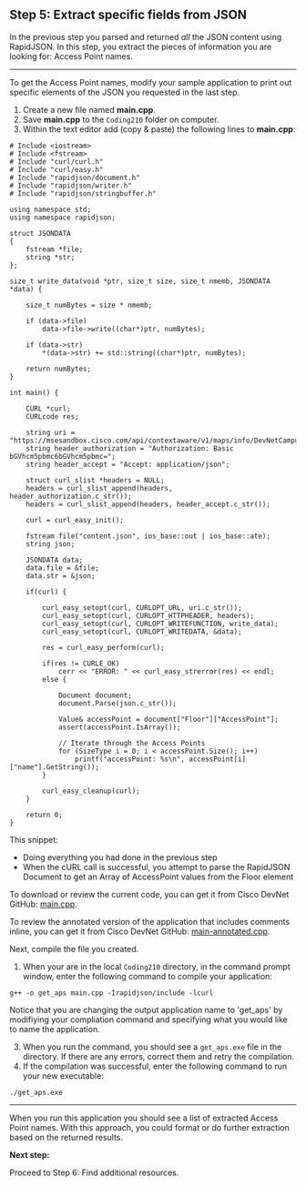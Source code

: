 ## Step 5: Extract specific fields from JSON

In the previous step you parsed and returned _all_ the JSON content using RapidJSON. In this step, you extract the pieces of information you are looking for: Access Point names.

----------

To get the Access Point names, modify your sample application to print out specific elements of the JSON you requested in the last step.
1. Create a new file named **main.cpp**.
3. Save **main.cpp** to the `Coding210` folder on computer.
4. Within the text editor add (copy & paste) the following lines to **main.cpp**:

```
# Include <iostream>
# Include <fstream>
# Include "curl/curl.h"
# Include "curl/easy.h"
# Include "rapidjson/document.h"
# Include "rapidjson/writer.h"
# Include "rapidjson/stringbuffer.h"

using namespace std;
using namespace rapidjson;

struct JSONDATA
{
    fstream *file;
    string *str;
};

size_t write_data(void *ptr, size_t size, size_t nmemb, JSONDATA *data) {

	size_t numBytes = size * nmemb;

    if (data->file)
        data->file->write((char*)ptr, numBytes);

    if (data->str)
        *(data->str) += std::string((char*)ptr, numBytes);

    return numBytes;
}

int main() {

    CURL *curl;
    CURLcode res;

    string uri = "https://msesandbox.cisco.com/api/contextaware/v1/maps/info/DevNetCampus/DevNetBuilding/DevNetZone";
    string header_authorization = "Authorization: Basic bGVhcm5pbmc6bGVhcm5pbmc=";
    string header_accept = "Accept: application/json";

    struct curl_slist *headers = NULL;
    headers = curl_slist_append(headers, header_authorization.c_str());
    headers = curl_slist_append(headers, header_accept.c_str());

    curl = curl_easy_init();

	fstream file("content.json", ios_base::out | ios_base::ate);
    string json;

    JSONDATA data;
	data.file = &file;
    data.str = &json;

    if(curl) {

        curl_easy_setopt(curl, CURLOPT_URL, uri.c_str());
		curl_easy_setopt(curl, CURLOPT_HTTPHEADER, headers);
		curl_easy_setopt(curl, CURLOPT_WRITEFUNCTION, write_data);
		curl_easy_setopt(curl, CURLOPT_WRITEDATA, &data);

        res = curl_easy_perform(curl);

        if(res != CURLE_OK)
        	cerr << "ERROR: " << curl_easy_strerror(res) << endl;
        else {

        	Document document;
            document.Parse(json.c_str());

            Value& accessPoint = document["Floor"]["AccessPoint"];
            assert(accessPoint.IsArray());

            // Iterate through the Access Points
	        for (SizeType i = 0; i < accessPoint.Size(); i++)
    		    printf("accessPoint: %s\n", accessPoint[i]["name"].GetString());
        }

        curl_easy_cleanup(curl);
    }

    return 0;
}
```
This snippet:
-  Doing everything you had done in the previous step
-  When the cURL call is successful, you attempt to parse the RapidJSON Document to get an Array of AccessPoint values from the Floor element

To download or review the current code, you can get it from Cisco DevNet GitHub: <a href="https://github.com/CiscoDevNet/coding-skills-sample-code/blob/master/coding210-parsing-json-c++/main.cpp" target="_blank">main.cpp</a>.

To review the annotated version of the application that includes comments inline, you can get it from Cisco DevNet GitHub: <a href="https://github.com/CiscoDevNet/coding-skills-sample-code/blob/master/coding210-parsing-json-c++/main-annotated.cpp" target="_blank">main-annotated.cpp</a>.

Next, compile the file you created.
1. When your are in the local `Coding210` directory, in the command prompt window, enter the following command to compile your application:
```
g++ -o get_aps main.cpp -Irapidjson/include -lcurl
```
Notice that you are changing the output application name to 'get_aps' by modifiying your compliation command and specifying what you would like to name the application.<br/>

3. When you run the command, you should see a `get_aps.exe` file in the directory. If there are any errors, correct them and retry the compilation.
3. If the compilation was successful, enter the following command to run your new executable:
```
./get_aps.exe
```

----------

When you run this application you should see a list of extracted Access Point names. With this approach, you could format or do further extraction based on the returned results.

**Next step:**

Proceed to Step 6: Find additional resources.

